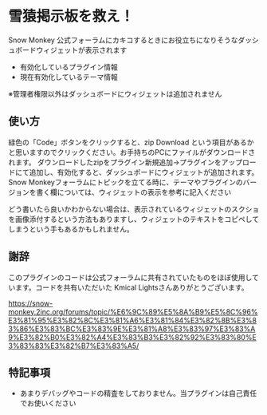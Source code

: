 # 雪猿掲示板を救え！
Snow Monkey 公式フォーラムにカキコするときにお役立ちになりそうなダッシュボードウィジェットが表示されます
- 有効化しているプラグイン情報
- 現在有効化しているテーマ情報

※管理者権限以外はダッシュボードにウィジェットは追加されません

## 使い方
緑色の「Code」ボタンをクリックすると、zip Download という項目があるかと思いますのでクリックください。お手持ちのPCにファイルがダウンロードされます。
ダウンロードしたzipをプラグイン新規追加→プラグインをアップロードにて追加し、有効化すると、ダッシュボードにウィジェットが追加されます。
Snow Monkeyフォーラムにトピックを立てる時に、テーマやプラグインのバージョンを書く欄については、ウィジェットの表示を参考に記入ください

どう書いたら良いかわからない場合は、表示されているウィジェットのスクショを画像添付するという方法もありますし、ウィジェットのテキストをコピペしてしまうという手もあるかもしれません。

## 謝辞
このプラグインのコードは公式フォーラムに共有されていたものをほぼ使用しています。コードを共有いただいた Kmical Lightsさんありがとうございます。

https://snow-monkey.2inc.org/forums/topic/%E6%9C%89%E5%8A%B9%E5%8C%96%E3%81%95%E3%82%8C%E3%81%A6%E3%81%84%E3%82%8B%E3%83%86%E3%83%BC%E3%83%9E%E3%81%A8%E3%83%97%E3%83%A9%E3%82%B0%E3%82%A4%E3%83%B3%E3%82%92%E3%83%80%E3%83%83%E3%82%B7%E3%83%A5/

## 特記事項
- あまりデバッグやコードの精査をしておりません。当プラグインは自己責任でお使いください
